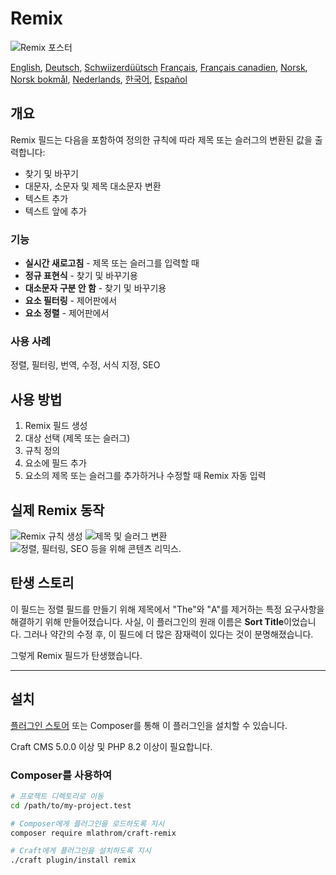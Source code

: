 # Remix

![Remix 포스터](https://mlathrom-storage-00.sfo3.cdn.digitaloceanspaces.com/github/mlathrom/craft-remix/remix-00-poster.jpg?v1)

[English](docs/en/README.md), [Deutsch](docs/de/README.md), [Schwiizerdüütsch](docs/de-CH/README.md)
[Français](docs/fr/README.md), [Français canadien](docs/fr-CA/README.md), [Norsk](docs/no/README.md), [Norsk bokmål](docs/nb/README.md), [Nederlands](docs/nl/README.md), [한국어](docs/ko/README.md), [Español](docs/es/README.md)

## 개요

Remix 필드는 다음을 포함하여 정의한 규칙에 따라 제목 또는 슬러그의 변환된 값을 출력합니다:

 - 찾기 및 바꾸기
 - 대문자, 소문자 및 제목 대소문자 변환
 - 텍스트 추가
 - 텍스트 앞에 추가

### 기능
 - **실시간 새로고침** - 제목 또는 슬러그를 입력할 때
 - **정규 표현식** - 찾기 및 바꾸기용
 - **대소문자 구분 안 함** - 찾기 및 바꾸기용
 - **요소 필터링** - 제어판에서
 - **요소 정렬** - 제어판에서

### 사용 사례
정렬, 필터링, 번역, 수정, 서식 지정, SEO

## 사용 방법
1. Remix 필드 생성
2. 대상 선택 (제목 또는 슬러그)
3. 규칙 정의
4. 요소에 필드 추가
5. 요소의 제목 또는 슬러그를 추가하거나 수정할 때 Remix 자동 입력

## 실제 Remix 동작
![Remix 규칙 생성](https://mlathrom-storage-00.sfo3.cdn.digitaloceanspaces.com/github/mlathrom/craft-remix/remix-01-create-rules.jpg?v1)
![제목 및 슬러그 변환](https://mlathrom-storage-00.sfo3.cdn.digitaloceanspaces.com/github/mlathrom/craft-remix/remix-02-transform.jpg?v1)
![정렬, 필터링, SEO 등을 위해 콘텐츠 리믹스.](https://mlathrom-storage-00.sfo3.cdn.digitaloceanspaces.com/github/mlathrom/craft-remix/remix-03-remix-content.jpg?v2)

## 탄생 스토리
이 필드는 정렬 필드를 만들기 위해 제목에서 "The"와 "A"를 제거하는 특정 요구사항을 해결하기 위해 만들어졌습니다. 사실, 이 플러그인의 원래 이름은 **Sort Title**이었습니다. 그러나 약간의 수정 후, 이 필드에 더 많은 잠재력이 있다는 것이 분명해졌습니다.

그렇게 Remix 필드가 탄생했습니다.

---

## 설치

[플러그인 스토어](https://plugins.craftcms.com/remix) 또는 Composer를 통해 이 플러그인을 설치할 수 있습니다.

Craft CMS 5.0.0 이상 및 PHP 8.2 이상이 필요합니다.

### Composer를 사용하여

```bash
# 프로젝트 디렉토리로 이동
cd /path/to/my-project.test

# Composer에게 플러그인을 로드하도록 지시
composer require mlathrom/craft-remix

# Craft에게 플러그인을 설치하도록 지시
./craft plugin/install remix
```